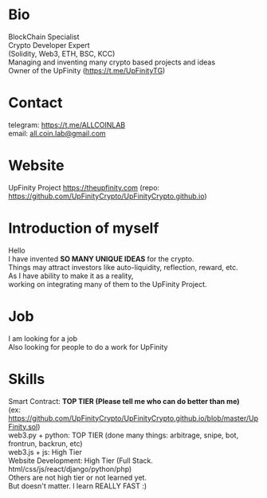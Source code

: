 # Bio
BlockChain Specialist  
Crypto Developer Expert   
(Solidity, Web3, ETH, BSC, KCC)  
Managing and inventing many crypto based projects and ideas  
Owner of the UpFinity (https://t.me/UpFinityTG)  

# Contact
telegram: https://t.me/ALLCOINLAB  
email: all.coin.lab@gmail.com  

# Website  
UpFinity Project
https://theupfinity.com
(repo: https://github.com/UpFinityCrypto/UpFinityCrypto.github.io)

# Introduction of myself
Hello  
I have invented **SO MANY UNIQUE IDEAS** for the crypto.  
Things may attract investors like auto-liquidity, reflection, reward, etc.  
As I have ability to make it as a reality,  
working on integrating many of them to the UpFinity Project.  

# Job
I am looking for a job  
Also looking for people to do a work for UpFinity  

# Skills
Smart Contract: **TOP TIER (Please tell me who can do better than me)**  
(ex: https://github.com/UpFinityCrypto/UpFinityCrypto.github.io/blob/master/UpFinity.sol)  
web3.py + python: TOP TIER (done many things: arbitrage, snipe, bot, frontrun, backrun, etc)  
web3.js + js: High Tier  
Website Development: High Tier (Full Stack. html/css/js/react/django/python/php)  
Others are not high tier or not learned yet.  
But doesn't matter. I learn REALLY FAST :)  

